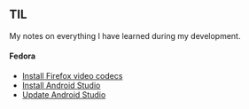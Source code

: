 ## TIL

My notes on everything I have learned during my development.


#### Fedora

- [Install Firefox video codecs](./Fedora/firefox_video_codec_fedora.md)
- [Install Android Studio](./Fedora/install_android_studio_fedora.md)
- [Update Android Studio](./Fedora/update_android_studio_fedora.md)

